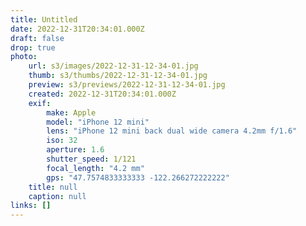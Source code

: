 ```yaml
---
title: Untitled
date: 2022-12-31T20:34:01.000Z
draft: false
drop: true
photo:
    url: s3/images/2022-12-31-12-34-01.jpg
    thumb: s3/thumbs/2022-12-31-12-34-01.jpg
    preview: s3/previews/2022-12-31-12-34-01.jpg
    created: 2022-12-31T20:34:01.000Z
    exif:
        make: Apple
        model: "iPhone 12 mini"
        lens: "iPhone 12 mini back dual wide camera 4.2mm f/1.6"
        iso: 32
        aperture: 1.6
        shutter_speed: 1/121
        focal_length: "4.2 mm"
        gps: "47.7574833333333 -122.266272222222"
    title: null
    caption: null
links: []
---
```


